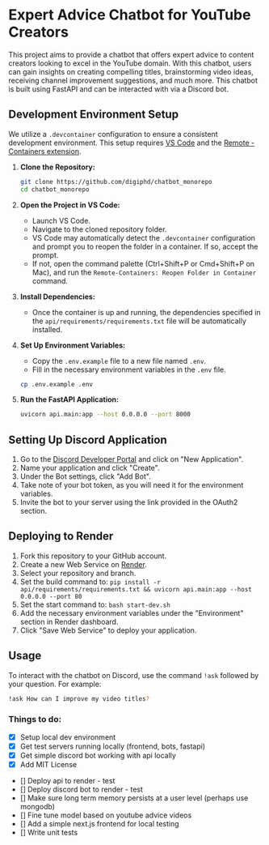 # Expert Advice Chatbot for YouTube Creators

This project aims to provide a chatbot that offers expert advice to content creators looking to excel in the YouTube domain. With this chatbot, users can gain insights on creating compelling titles, brainstorming video ideas, receiving channel improvement suggestions, and much more. This chatbot is built using FastAPI and can be interacted with via a Discord bot.

## Development Environment Setup
We utilize a `.devcontainer` configuration to ensure a consistent development environment. This setup requires [VS Code](https://code.visualstudio.com/) and the [Remote - Containers extension](https://marketplace.visualstudio.com/items?itemName=ms-vscode-remote.remote-containers).

1. **Clone the Repository:**
    ```bash
    git clone https://github.com/digiphd/chatbot_monorepo
    cd chatbot_monorepo
    ```

2. **Open the Project in VS Code:**
    - Launch VS Code.
    - Navigate to the cloned repository folder.
    - VS Code may automatically detect the `.devcontainer` configuration and prompt you to reopen the folder in a container. If so, accept the prompt.
    - If not, open the command palette (Ctrl+Shift+P or Cmd+Shift+P on Mac), and run the `Remote-Containers: Reopen Folder in Container` command.

3. **Install Dependencies:**
    - Once the container is up and running, the dependencies specified in the `api/requirements/requirements.txt` file will be automatically installed.

4. **Set Up Environment Variables:**
    - Copy the `.env.example` file to a new file named `.env`.
    - Fill in the necessary environment variables in the `.env` file.
    ```bash
    cp .env.example .env
    ```

5. **Run the FastAPI Application:**
    ```bash
    uvicorn api.main:app --host 0.0.0.0 --port 8000
    ```

## Setting Up Discord Application

1. Go to the [Discord Developer Portal](https://discord.com/developers/applications) and click on "New Application".
2. Name your application and click "Create".
3. Under the Bot settings, click "Add Bot".
4. Take note of your bot token, as you will need it for the environment variables.
5. Invite the bot to your server using the link provided in the OAuth2 section.

## Deploying to Render

1. Fork this repository to your GitHub account.
2. Create a new Web Service on [Render](https://render.com/).
3. Select your repository and branch.
4. Set the build command to: `pip install -r api/requirements/requirements.txt && uvicorn api.main:app --host 0.0.0.0 --port 80`
5. Set the start command to: `bash start-dev.sh`
6. Add the necessary environment variables under the "Environment" section in Render dashboard.
7. Click "Save Web Service" to deploy your application.

## Usage

To interact with the chatbot on Discord, use the command `!ask` followed by your question. For example:

```bash
!ask How can I improve my video titles?
```

### Things to do:
- [x] Setup local dev environment
- [x] Get test servers running locally (frontend, bots, fastapi)
- [x] Get simple discord bot working with api locally
- [x] Add MIT License
- [] Deploy api to render - test
- [] Deploy discord bot to render - test
- [] Make sure long term memory persists at a user level (perhaps use mongodb)
- [] Fine tune model based on youtube advice videos
- [] Add a simple next.js frontend for local testing
- [] Write unit tests 